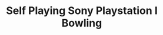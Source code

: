 ---
ee_id_thing: '164'
site: '1'
type: '2'
inv_num: 2008-008
url: 2008-008-self-playing-sony-playstation-i-bowling
title: Self Playing Sony Playstation I Bowling
year: '2008'
display_year: '2008'
medium: Modded ps1 controller
dims: Dimensions variable
pitch: PS1 "Bowling" game programmed to roll endless gutter balls via a modded controller.
ps: '​This was only the second "Self Playing Game" I ever made. Note the early design
  of the Video Game TIVO TM. If you check out a later work, like Various Self Playing
  Bowling Games, you can see the final version of the TIVO. This was still in the
  middle of R + D on that device. '
live_url: ''
related: "[87] 2011-009 Various Self Playing Bowling Games - 2011-009-various-self-playing-bowling-games"
youtube: ''
related_code: ''
imgs: ps1-bowling-2008-008-still-database-ih.jpg,ps1-bowling-2008-008-controller-database-ih_1.jpg
subheading: ''
download: ''
add_credit: ''
commission: ''
layout: things-i-made
---